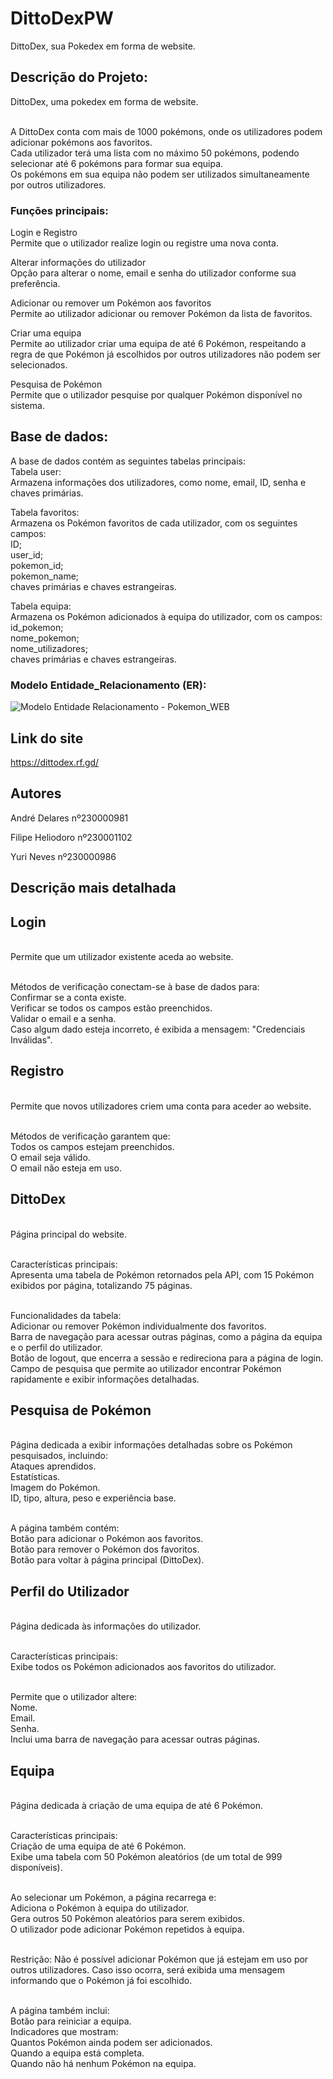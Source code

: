 # DittoDexPW
DittoDex, sua Pokedex em forma de website.

## Descrição do Projeto:
DittoDex, uma pokedex em forma de website. 

<br>A DittoDex conta com mais de 1000 pokémons, onde os utilizadores podem adicionar pokémons aos favoritos. 
<br>Cada utilizador terá uma lista com no máximo 50 pokémons, podendo selecionar até 6 pokémons para formar sua equipa. 
<br>Os pokémons em sua equipa não podem ser utilizados simultaneamente por outros utilizadores.


### Funções principais: 
<p>Login e Registro
<br>Permite que o utilizador realize login ou registre uma nova conta. </p>
<p>Alterar informações do utilizador
<br>Opção para alterar o nome, email e senha do utilizador conforme sua preferência.</p>
<p>Adicionar ou remover um Pokémon aos favoritos
<br>Permite ao utilizador adicionar ou remover Pokémon da lista de favoritos.</p>
<p>Criar uma equipa
<br>Permite ao utilizador criar uma equipa de até 6 Pokémon, respeitando a regra de que Pokémon já escolhidos por outros utilizadores não podem ser selecionados.</p>
<p>Pesquisa de Pokémon
<br>Permite que o utilizador pesquise por qualquer Pokémon disponível no sistema.</p>


## Base de dados:
A base de dados contém as seguintes tabelas principais:
  <br>Tabela user:
  <br>Armazena informações dos utilizadores, como nome, email, ID, senha e chaves primárias.
  
  <p>Tabela favoritos: 
    <br>Armazena os Pokémon favoritos de cada utilizador, com os seguintes campos: 
    <br>ID; 
    <br>user_id;
    <br>pokemon_id;
    <br>pokemon_name;
    <br>chaves primárias e chaves estrangeiras.</p>
    
  <p>Tabela equipa: 
  <br>Armazena os Pokémon adicionados à equipa do utilizador, com os campos: 
  <br>id_pokemon; 
  <br>nome_pokemon; 
  <br>nome_utilizadores;
  <br>chaves primárias e chaves estrangeiras.</p>

### Modelo Entidade_Relacionamento (ER):
![Modelo Entidade Relacionamento - Pokemon_WEB](https://github.com/user-attachments/assets/f536f74c-8251-492c-9a1b-313e75b5247f)


## Link do site
https://dittodex.rf.gd/


## Autores
<p>André Delares nº230000981</p>
<p>Filipe Heliodoro nº230001102</p>
<p>Yuri Neves nº230000986</p>


## Descrição mais detalhada
## **Login**
<p><br>Permite que um utilizador existente aceda ao website.</p>
<br>Métodos de verificação conectam-se à base de dados para:
  <br>Confirmar se a conta existe.
  <br>Verificar se todos os campos estão preenchidos.
  <br>Validar o email e a senha.
  <br>Caso algum dado esteja incorreto, é exibida a mensagem: "Credenciais Inválidas".
  
## **Registro**
<p><br>Permite que novos utilizadores criem uma conta para aceder ao website.</p>
<br>Métodos de verificação garantem que:
  <br>Todos os campos estejam preenchidos.
  <br>O email seja válido.
  <br>O email não esteja em uso.
  
## **DittoDex**
<p><br>Página principal do website.</p>
<br>Características principais:
  <br>Apresenta uma tabela de Pokémon retornados pela API, com 15 Pokémon exibidos por página, totalizando 75 páginas.
<p><br>Funcionalidades da tabela:
 <br> Adicionar ou remover Pokémon individualmente dos favoritos.
 <br> Barra de navegação para acessar outras páginas, como a página da equipa e o perfil do utilizador.
  <br>Botão de logout, que encerra a sessão e redireciona para a página de login.
  <br>Campo de pesquisa que permite ao utilizador encontrar Pokémon rapidamente e exibir informações detalhadas.</p>

## **Pesquisa de Pokémon**
<br>Página dedicada a exibir informações detalhadas sobre os Pokémon pesquisados, incluindo:
  <br>Ataques aprendidos.
  <br>Estatísticas.
  <br>Imagem do Pokémon.
  <br>ID, tipo, altura, peso e experiência base.
<p><br>A página também contém:
  <br>Botão para adicionar o Pokémon aos favoritos.
  <br>Botão para remover o Pokémon dos favoritos.
 <br>Botão para voltar à página principal (DittoDex).</p>

## **Perfil do Utilizador**
<p><br>Página dedicada às informações do utilizador.</p>
<br>Características principais:
  <br>Exibe todos os Pokémon adicionados aos favoritos do utilizador.
  <p><br>Permite que o utilizador altere:
    <br>Nome.
    <br>Email.
    <br>Senha.
    <br>Inclui uma barra de navegação para acessar outras páginas.</p>

## **Equipa**
<p><br>Página dedicada à criação de uma equipa de até 6 Pokémon.</p>
<br>Características principais:
  <br>Criação de uma equipa de até 6 Pokémon.
  <br>Exibe uma tabela com 50 Pokémon aleatórios (de um total de 999 disponíveis).
<p><br>Ao selecionar um Pokémon, a página recarrega e:
  <br>Adiciona o Pokémon à equipa do utilizador.
  <br>Gera outros 50 Pokémon aleatórios para serem exibidos.
  <br>O utilizador pode adicionar Pokémon repetidos à equipa.</p>
<p><br>Restrição: Não é possível adicionar Pokémon que já estejam em uso por outros utilizadores. Caso isso ocorra, será exibida uma mensagem informando que o Pokémon já foi escolhido.</p>
<br>A página também inclui:
  <br>Botão para reiniciar a equipa.
  <br>Indicadores que mostram:
  <br>Quantos Pokémon ainda podem ser adicionados.
  <br>Quando a equipa está completa.
  <br>Quando não há nenhum Pokémon na equipa.
